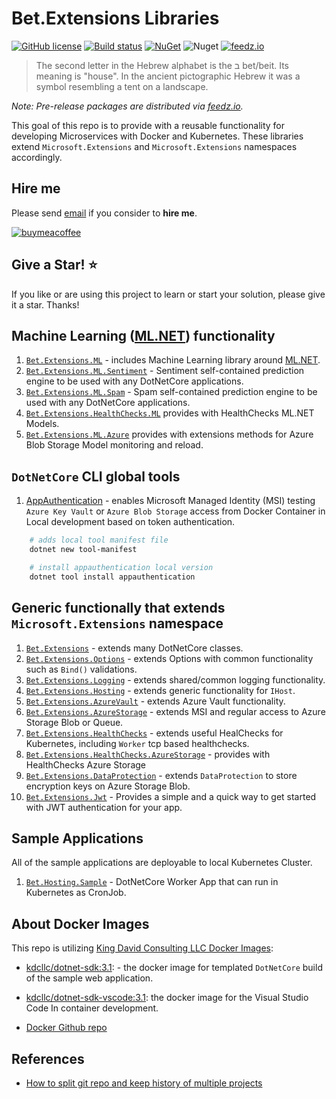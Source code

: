 # Bet.Extensions Libraries

[![GitHub license](https://img.shields.io/badge/license-MIT-blue.svg?style=flat-square)](https://raw.githubusercontent.com/kdcllc/Bet.Extensions/master/LICENSE)
[![Build status](https://ci.appveyor.com/api/projects/status/juk1eq7dy9l68mln?svg=true)](https://ci.appveyor.com/project/kdcllc/bet-extensions)
[![NuGet](https://img.shields.io/nuget/v/Bet.Extensions.svg)](https://www.nuget.org/packages?q=Bet.Extensions)
![Nuget](https://img.shields.io/nuget/dt/Bet.Extensions)
[![feedz.io](https://img.shields.io/badge/endpoint.svg?url=https://f.feedz.io/kdcllc/bet-extensions/shield/Bet.Extensions/latest)](https://f.feedz.io/kdcllc/bet-extensions/packages/Bet.Extensions/latest/download)

> The second letter in the Hebrew alphabet is the ב bet/beit. Its meaning is "house". In the ancient pictographic Hebrew it was a symbol resembling a tent on a landscape.

_Note: Pre-release packages are distributed via [feedz.io](https://f.feedz.io/kdcllc/bet-extensions/nuget/index.json)._

This goal of this repo is to provide with a reusable functionality for developing Microservices with Docker and Kubernetes.
These libraries extend `Microsoft.Extensions` and `Microsoft.Extensions` namespaces accordingly.

## Hire me

Please send [email](mailto:kingdavidconsulting@gmail.com) if you consider to **hire me**.

[![buymeacoffee](https://www.buymeacoffee.com/assets/img/custom_images/orange_img.png)](https://www.buymeacoffee.com/vyve0og)

## Give a Star! :star:

If you like or are using this project to learn or start your solution, please give it a star. Thanks!

## Machine Learning ([ML.NET](https://github.com/dotnet/machinelearning)) functionality

1. [`Bet.Extensions.ML`](./src/Bet.Extensions.ML/) - includes Machine Learning library around [ML.NET](https://github.com/dotnet/machinelearning).
2. [`Bet.Extensions.ML.Sentiment`](./src/Bet.Extensions.ML.Sentiment/) - Sentiment self-contained prediction engine to be used with any DotNetCore applications.
3. [`Bet.Extensions.ML.Spam`](./src/Bet.Extensions.ML.Spam/) - Spam self-contained prediction engine to be used with any DotNetCore applications.
4. [`Bet.Extensions.HealthChecks.ML`](./src/Bet.Extensions.HealthChecks.ML/) provides with HealthChecks ML.NET Models.
5. [`Bet.Extensions.ML.Azure`](./src/Bet.Extensions.ML.Azure/) provides with extensions methods for Azure Blob Storage Model monitoring and reload.

## `DotNetCore` CLI global tools

1. [AppAuthentication](https://github.com/kdcllc/AppAuthentication) - enables Microsoft Managed Identity (MSI) testing `Azure Key Vault` or `Azure Blob Storage` access from Docker Container in Local development based on token authentication.

```bash
    # adds local tool manifest file
    dotnet new tool-manifest

    # install appauthentication local version
    dotnet tool install appauthentication
```

## Generic functionally that extends `Microsoft.Extensions` namespace

1. [`Bet.Extensions`](./src/Bet.Extensions/) - extends many DotNetCore classes.
2. [`Bet.Extensions.Options`](./src/Bet.Extensions.Options/) - extends Options with common functionality such as `Bind()` validations.
3. [`Bet.Extensions.Logging`](./src/Bet.Extensions.Logging/) - extends shared/common logging functionality.
4. [`Bet.Extensions.Hosting`](./src/Bet.Extensions.Hosting/) - extends generic functionality for `IHost`.
5. [`Bet.Extensions.AzureVault`](./src/Bet.Extensions.AzureVault/) - extends Azure Vault functionality.
6. [`Bet.Extensions.AzureStorage`](./src/Bet.Extensions.AzureStorage/) - extends MSI and regular access to Azure Storage Blob or Queue.
7. [`Bet.Extensions.HealthChecks`](./src/Bet.Extensions.HealthChecks/) - extends useful HealChecks for Kubernetes, including `Worker` tcp based healthchecks.
8. [`Bet.Extensions.HealthChecks.AzureStorage`](./src/Bet.Extensions.HealthChecks.AzureStorage/) - provides with HealthChecks Azure Storage
9. [`Bet.Extensions.DataProtection`](./src/Bet.Extensions.DataProtection/) - extends `DataProtection` to store encryption keys on Azure Storage Blob.
10. [`Bet.Extensions.Jwt`](./src/Bet.Extensions.Jwt/) - Provides a simple and a quick way to get started with JWT authentication for your app.

## Sample Applications

All of the sample applications are deployable to local Kubernetes Cluster.

1. [`Bet.Hosting.Sample`](./src/Bet.Hosting.Sample/) - DotNetCore Worker App that can run in Kubernetes as CronJob.

## About Docker Images

This repo is utilizing [King David Consulting LLC Docker Images](https://hub.docker.com/u/kdcllc):

- [kdcllc/dotnet-sdk:3.1](https://hub.docker.com/r/kdcllc/dotnet-sdk-vscode): - the docker image for templated `DotNetCore` build of the sample web application.

- [kdcllc/dotnet-sdk-vscode:3.1](https://hub.docker.com/r/kdcllc/dotnet-sdk/tags): the docker image for the Visual Studio Code In container development.

- [Docker Github repo](https://github.com/kdcllc/docker/blob/master/dotnet/dotnet-docker.md)

## References

- [How to split git repo and keep history of multiple projects](https://mattdufeu.co.uk/blog/how-to-split-git-repo-while-keeping-history-of-multiple-projects/)
